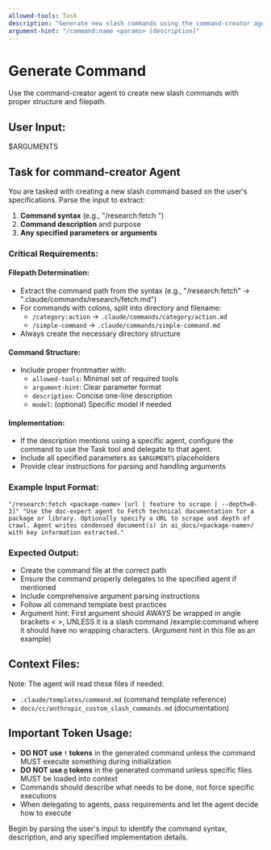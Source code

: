 ```yaml
---
allowed-tools: Task
description: "Generate new slash commands using the command-creator agent"
argument-hint: "/command:name <params> [description]"
---
```


# Generate Command
Use the command-creator agent to create new slash commands with proper structure and filepath.

## User Input:
$ARGUMENTS

## Task for command-creator Agent

You are tasked with creating a new slash command based on the user's specifications. Parse the input to extract:

1. **Command syntax** (e.g., "/research:fetch <package-name>")
2. **Command description** and purpose
3. **Any specified parameters or arguments**

### Critical Requirements:

#### Filepath Determination:
- Extract the command path from the syntax (e.g., "/research:fetch" → ".claude/commands/research/fetch.md")
- For commands with colons, split into directory and filename:
  - `/category:action` → `.claude/commands/category/action.md`
  - `/simple-command` → `.claude/commands/simple-command.md`
- Always create the necessary directory structure

#### Command Structure:
- Include proper frontmatter with:
  - `allowed-tools`: Minimal set of required tools
  - `argument-hint`: Clear parameter format
  - `description`: Concise one-line description
  - `model`: (optional) Specific model if needed

#### Implementation:
- If the description mentions using a specific agent, configure the command to use the Task tool and delegate to that agent.
- Include all specified parameters as `$ARGUMENTS` placeholders
- Provide clear instructions for parsing and handling arguments

### Example Input Format:
```
"/research:fetch <package-name> [url | feature to scrape | --depth=0-3]" "Use the doc-expert agent to Fetch technical documentation for a package or library. Optionally specify a URL to scrape and depth of crawl. Agent writes condensed document(s) in ai_docs/<package-name>/ with key information extracted."
```

### Expected Output:
- Create the command file at the correct path
- Ensure the command properly delegates to the specified agent if mentioned
- Include comprehensive argument parsing instructions
- Follow all command template best practices
- Argument hint: First argument should AWAYS be wrapped in angle brackets < >, UNLESS it is a slash command /example:command where it should have no wrapping characters. (Argument hint in this file as an example)

## Context Files:
Note: The agent will read these files if needed:
- `.claude/templates/command.md` (command template reference)
- `docs/cc/anthropic_custom_slash_commands.md` (documentation)

## Important Token Usage:
- **DO NOT use `!` tokens** in the generated command unless the command MUST execute something during initialization
- **DO NOT use `@` tokens** in the generated command unless specific files MUST be loaded into context
- Commands should describe what needs to be done, not force specific executions
- When delegating to agents, pass requirements and let the agent decide how to execute

Begin by parsing the user's input to identify the command syntax, description, and any specified implementation details.
